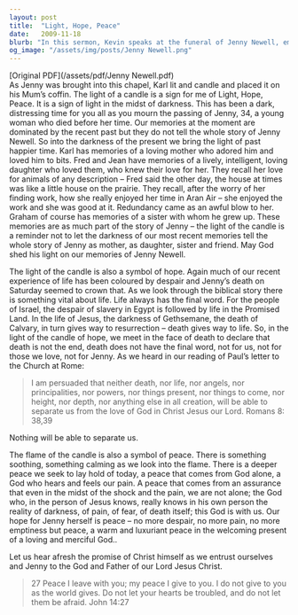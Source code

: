 ```yaml
---
layout: post
title:  "Light, Hope, Peace"
date:   2009-11-18
blurb: "In this sermon, Kevin speaks at the funeral of Jenny Newell, emphasizing the themes of light, hope, and peace. He encourages the mourners to remember the happier times with Jenny and not let the darkness of her passing overshadow her life. He also speaks about the hope that death is not the end and that nothing can separate us from the love of God. Finally, he talks about the peace that comes from God, a peace that surpasses all understanding."
og_image: "/assets/img/posts/Jenny Newell.png"
---
```

[Original PDF](/assets/pdf/Jenny Newell.pdf)    
As Jenny was brought into this chapel, Karl lit and candle and placed it on his Mum’s coffin. The light of a candle is a sign for me of Light, Hope, Peace. It is a sign of light in the midst of darkness. This has been a dark, distressing time for you all as you mourn the passing of Jenny, 34, a young woman who died before her time. Our memories at the moment are dominated by the recent past but they do not tell the whole story of Jenny Newell. So into the darkness of the present we bring the light of past happier time. Karl has memories of a loving mother who adored him and loved him to bits. Fred and Jean have memories of a lively, intelligent, loving daughter who loved them, who knew their love for her. They recall her love for animals of any description – Fred said the other day, the house at times was like a little house on the prairie. They recall, after the worry of her finding work, how she really enjoyed her time in Aran Air – she enjoyed the work and she was good at it. Redundancy came as an awful blow to her. Graham of course has memories of a sister with whom he grew up. These memories are as much part of the story of Jenny – the light of the candle is a reminder not to let the darkness of our most recent memories tell the whole story of Jenny as mother, as daughter, sister and friend. May God shed his light on our memories of Jenny Newell.

The light of the candle is also a symbol of hope. Again much of our recent experience of life has been coloured by despair and Jenny’s death on Saturday seemed to crown that. As we look through the biblical story there is something vital about life. Life always has the final word. For the people of Israel, the despair of slavery in Egypt is followed by life in the Promised Land. In the life of Jesus, the darkness of Gethsemane, the death of Calvary, in turn gives way to resurrection – death gives way to life. So, in the light of the candle of hope, we meet in the face of death to declare that death is not the end, death does not have the final word, not for us, not for those we love, not for Jenny. As we heard in our reading of Paul’s letter to the Church at Rome:

> I am persuaded that neither death, nor life,
> nor angels, nor principalities,
> nor powers, nor things present, nor things to come,
> nor height, nor depth, nor anything else in all creation,
> will be able to separate us from the love of God in Christ Jesus our Lord.
> Romans 8: 38,39

Nothing will be able to separate us.

The flame of the candle is also a symbol of peace. There is something soothing, something calming as we look into the flame. There is a deeper peace we seek to lay hold of today, a peace that comes from God alone, a God who hears and feels our pain. A peace that comes from an assurance that even in the midst of the shock and the pain, we are not alone; the God who, in the person of Jesus knows, really knows in his own person the reality of darkness, of pain, of fear, of death itself; this God is with us. Our hope for Jenny herself is peace – no more despair, no more pain, no more emptiness but peace, a warm and luxuriant peace in the welcoming present of a loving and merciful God..

Let us hear afresh the promise of Christ himself as we entrust ourselves and Jenny to the God and Father of our Lord Jesus Christ.

> 27 Peace I leave with you; my peace I give to you. I do not give to you as the world gives. Do not let your hearts be troubled, and do not let them be afraid. John 14:27
